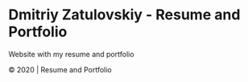 # Dmitriy Zatulovskiy - Resume and Portfolio

Website with my resume and portfolio

© 2020 | Resume and Portfolio
